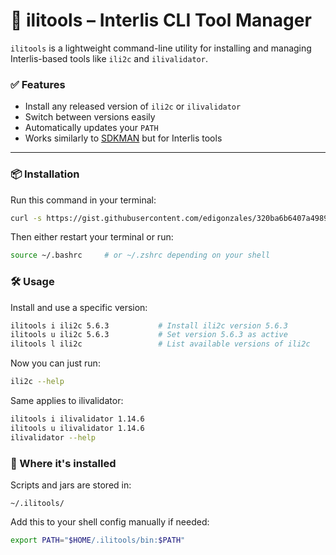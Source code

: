 # 🚀 ilitools – Interlis CLI Tool Manager

`ilitools` is a lightweight command-line utility for installing and managing Interlis-based tools like `ili2c` and `ilivalidator`.

### ✅ Features

- Install any released version of `ili2c` or `ilivalidator`
- Switch between versions easily
- Automatically updates your `PATH`
- Works similarly to [SDKMAN](https://sdkman.io/) but for Interlis tools

---

### 📦 Installation

Run this command in your terminal:

```bash
curl -s https://gist.githubusercontent.com/edigonzales/320ba6b6407a4989c644a687759ce592/raw/install-ilitools.sh | bash
```

Then either restart your terminal or run:

```bash
source ~/.bashrc     # or ~/.zshrc depending on your shell
```


### 🛠 Usage

Install and use a specific version:

```bash
ilitools i ili2c 5.6.3           # Install ili2c version 5.6.3
ilitools u ili2c 5.6.3           # Set version 5.6.3 as active
ilitools l ili2c                 # List available versions of ili2c
```

Now you can just run:

```bash
ili2c --help
```

Same applies to ilivalidator:

```bash
ilitools i ilivalidator 1.14.6
ilitools u ilivalidator 1.14.6
ilivalidator --help
```

### 📂 Where it's installed

Scripts and jars are stored in:

```
~/.ilitools/
```

Add this to your shell config manually if needed:

```bash
export PATH="$HOME/.ilitools/bin:$PATH"
```